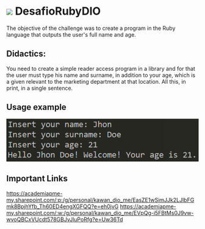 # <img width="40px" src="https://cdn.jsdelivr.net/gh/devicons/devicon/icons/ruby/ruby-original.svg" /> DesafioRubyDIO

The objective of the challenge was to create a program in the Ruby language that outputs the user's full name and age.

## Didactics:
You need to create a simple reader access program
in a library and for that the user must type his
name and surname, in addition to your age, which is a given
relevant to the marketing department at that location.
All this, in print, in a single sentence.

## Usage example
<img src="./assets/exemple.png" />

## Important Links
https://academiapme-my.sharepoint.com/:p:/g/personal/kawan_dio_me/EasZE1wSimJJk2LJlbFGmk8BpjhYfb_Th60ED4engXGFQQ?e=eh0jvG
https://academiapme-my.sharepoint.com/:w:/g/personal/kawan_dio_me/EVpQg-i5FBtMs0J9vw-wvoQBCxVUcdt578GBJvJluPoRfg?e=Uw36Td
